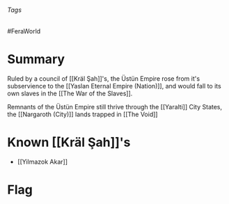 ###### Tags

#FeraWorld

# Summary
Ruled by a council of [[Kräl Şah]]'s, the Üstün Empire rose from it's subservience to the [[Yaslan Eternal Empire (Nation)]], and would fall to its own slaves in the [[The War of the Slaves]].

Remnants of the Üstün Empire still thrive through the [[Yaralti]] City States, the [[Nargaroth (City)]] lands trapped in [[The Void]]

# Known [[Kräl Şah]]'s
- [[Yilmazok Akar]]

# Flag
